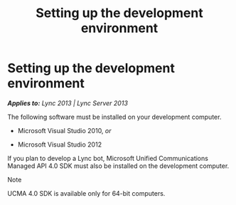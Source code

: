 ﻿---
title: Setting up the development environment
TOCTitle: Setting up the development environment
ms:assetid: 469a42a0-08fe-46cc-84a5-4f23ec35dd1a
ms:mtpsurl: https://msdn.microsoft.com/en-us/library/Dn454836(v=office.15)
ms:contentKeyID: 57103772
ms.date: 07/25/2014
mtps_version: v=office.15
---

# Setting up the development environment


_**Applies to:** Lync 2013 | Lync Server 2013_

The following software must be installed on your development computer.

  - Microsoft Visual Studio 2010, *or*

  - Microsoft Visual Studio 2012

If you plan to develop a Lync bot, Microsoft Unified Communications Managed API 4.0 SDK must also be installed on the development computer.


> [!NOTE]
> <P>UCMA 4.0 SDK is available only for 64-bit computers.</P>


